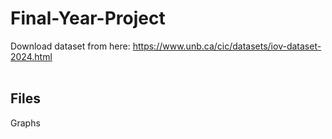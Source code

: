 # Final-Year-Project
Download dataset from here: https://www.unb.ca/cic/datasets/iov-dataset-2024.html
<br />
<br />
## Files
Graphs



